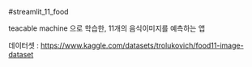 #streamlit_11_food

teacable machine 으로 학습한, 11개의 음식이미지를 예측하는 앱

데이터셋 : https://www.kaggle.com/datasets/trolukovich/food11-image-dataset

